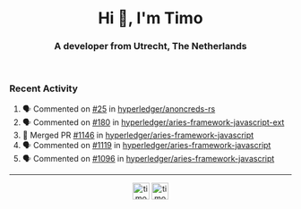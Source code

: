 <h1 align="center">Hi 👋, I'm Timo</h1>
<h3 align="center">A developer from Utrecht, The Netherlands</h3>
<br/>
<!-- https://github.com/rahuldkjain/github-profile-readme-generator --!>

<!--  <p align="left"><img src="https://github-readme-stats.vercel.app/api?username=timoglastra&show_icons=true&count_private=true&" alt="timoglastra" /></p> --!>

<!--
Github language stats
<p align="left"><img src="https://github-readme-stats.vercel.app/api/top-langs/?username=timoglastra&layout=compact" alt="timoglastra" /><p>
-->

<!-- Codestats language stats -->
<!-- <p align="left"><img src="https://codestats-readme.vercel.app/api/top-langs/?username=timoglastra&layout=compact&language_count=12" alt="timoglastra" /><p>    --!>
  
<h3>Recent Activity</h3>

<!--START_SECTION:activity-->
1. 🗣 Commented on [#25](https://github.com/hyperledger/anoncreds-rs/issues/25) in [hyperledger/anoncreds-rs](https://github.com/hyperledger/anoncreds-rs)
2. 🗣 Commented on [#180](https://github.com/hyperledger/aries-framework-javascript-ext/issues/180) in [hyperledger/aries-framework-javascript-ext](https://github.com/hyperledger/aries-framework-javascript-ext)
3. 🎉 Merged PR [#1146](https://github.com/hyperledger/aries-framework-javascript/pull/1146) in [hyperledger/aries-framework-javascript](https://github.com/hyperledger/aries-framework-javascript)
4. 🗣 Commented on [#1119](https://github.com/hyperledger/aries-framework-javascript/issues/1119) in [hyperledger/aries-framework-javascript](https://github.com/hyperledger/aries-framework-javascript)
5. 🗣 Commented on [#1096](https://github.com/hyperledger/aries-framework-javascript/issues/1096) in [hyperledger/aries-framework-javascript](https://github.com/hyperledger/aries-framework-javascript)
<!--END_SECTION:activity-->

---

<p align="center">
<a href="https://twitter.com/timoglastra" target="blank"><img align="center" src="https://cdn.jsdelivr.net/npm/simple-icons@3.0.1/icons/twitter.svg" alt="timoglastra" height="30" width="30" /></a>
<a href="https://linkedin.com/in/timoglastra" target="blank"><img align="center" src="https://cdn.jsdelivr.net/npm/simple-icons@3.0.1/icons/linkedin.svg" alt="timoglastra" height="30" width="30" /></a>
</p>



